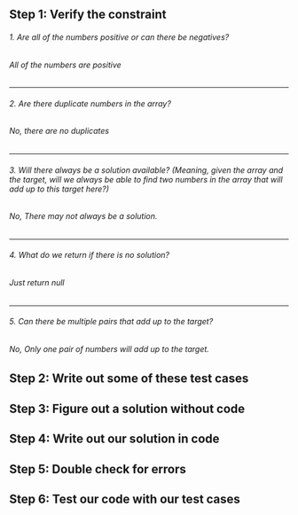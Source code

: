 ## Step 1: Verify the constraint
###### 1. Are all of the numbers positive or can there be negatives?
###### All of the numbers are positive
------
###### 2. Are there duplicate numbers in the array?
###### No, there are no duplicates
------
###### 3. Will there always be a solution available? (Meaning, given the array and the target, will we always be able to find two numbers in the array that will add up to this target here?)
###### No, There may not always be a solution.
------
###### 4. What do we return if there is no solution?
###### Just return null
------
###### 5. Can there be multiple pairs that add up to the target?
###### No, Only one pair of numbers will add up to the target.

## Step 2: Write out some of these test cases
## Step 3: Figure out a solution without code
## Step 4: Write out our solution in code
## Step 5: Double check for errors
## Step 6: Test our code with our test cases
